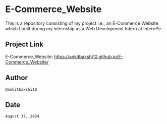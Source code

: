 # E-Commerce_Website
This is a repository consisting of my project i.e., an E-Commerce Website which I built during my internship as a Web Development Intern at InternPe.

## Project Link
E-Commerce_Website: https://ankitbakshi10.github.io/E-Commerce_Website/ 

## Author
    @ankitbakshi10

## Date
    August 17, 2024